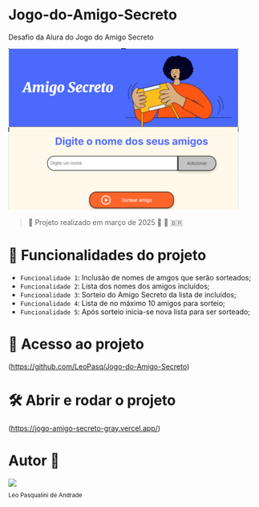 # Jogo-do-Amigo-Secreto
Desafio da Alura do Jogo do Amigo Secreto
>
![Imagem do Jogo do Amigo Secreto](https://github.com/LeoPasq/Jogo-do-Amigo-Secreto/blob/main/assets/tela-jogo.png)
> :construction: Projeto realizado em março de 2025 🧠 🥇 🇧🇷
>
# :hammer: Funcionalidades do projeto
- `Funcionalidade 1`: Inclusão de nomes de amgos que serão sorteados;
- `Funcionalidade 2`: Lista dos nomes dos amigos incluídos; 
- `Funcionalidade 3`: Sorteio do Amigo Secreto da lista de incluídos;
- `Funcionalidade 4`: Lista de no máximo 10 amigos para sorteio;
- `Funcionalidade 5`: Após sorteio inicia-se nova lista para ser sorteado;
# 📁 Acesso ao projeto

(https://github.com/LeoPasq/Jogo-do-Amigo-Secreto)

# 🛠️ Abrir e rodar o projeto
(https://jogo-amigo-secreto-gray.vercel.app/)

# Autor 🧠

<img loading="lazy" src="https://avatars.githubusercontent.com/u/195818232?s=96&v=4" width=115><br><sub>Leo Pasqualini de Andrade</sub>
